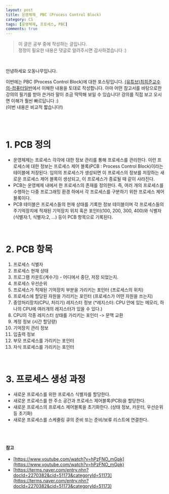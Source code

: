 ```yaml
---
layout: post
title: 운영체제_ PBC (Process Control Block)
category: CS
tags: [운영체제, 프로세스, PBC]
comments: true
---
```

>이 글은 공부 중에 작성하는 글입니다.            
>정정이 필요한 내용은 댓글로 알려주시면 감사하겠습니다 :)

<br>

안녕하세요 오동나무입니다.  <br>

이번에는 PBC (Process Control Block)에 대한 포스팅입니다. [(유튜브)최희준교수의-컴퓨터일반](https://www.youtube.com/watch?v=hPzFNO_mGpk)에서 이해한 내용을 토대로 작성합니다. 아마 어떤 참고서를 바탕으로한 강의의 필기를 받아 쓴거라 말이 조금 딱딱해 보일 수 있습니다! 강의를 직접 보고 오시면 이해가 훨씬 빠르답니다 :) <br>
(이번 내용은 비교적 짧습니다!)

<br>
<br>


# 1. PCB 정의
* 운영체제는 프로세스 각각에 대한 정보 관리를 통해 프로세스를 관리한다. 이런 프로세스에 대한 정보는 프로세스 제어 블록(PCB : Process Control Block)이라는 테이블에 저장된다. 임의의 프로세스가 생성되면 이 프로세스의 정보를 저장하는 새로운 프로세스 제어 블록이 생성되고, 이 프로세스가 종료될 때 같이 사라진다.
* PCB는 운영체제 내에서 한 프로세스의 존재를 정의한다. 즉, 여러 개의 프로세스를 수행하는 다중 프로그래밍 환경 하에서 각 프로세스를 구분하기 위한 프로세스 제어 블록이다.
* PCB 테이블은 프로세스들의 현재 상태를 기록한 정보 테이블이며 각 프로세스들의 주기억장치에 적재된 기억장치 위치 혹은 포인터(100, 200, 300, 400)와 식별자(식별자:1, 식별자:2, ...) 등이 PCB 항목으로  기록된다.

<br>

# 2. PCB 항목
1. 프로세스 식별자
2. 프로세스 현재 상태
3. 프로그램 카운트(계수기) - 어디에서 중단, 저장 되었는지.
4. 프로세스 우선순위
5. 프로세스가 적재된 기억장치 부분을 가리키는 포인터 (프로세스의 위치)
6. 프로세스에 할당된 자원을  가리키는 포인터 (프로세스가 어떤 자원을 쓰는지)
7. 중앙처리장치(CPU, 처리기) 레지스터 정보 (*레지스터: CPU 안에 있는 메모리, 하나의 CPU에 여러개의 레지스터가 있을 수 있다.)
8. CPU의 각종 레지스터 상태를 가리키는 포인터 -> 문맥 교환
9. 계정 정보 (시간 할당량)
10. 기억장치 관리 정보
11. 입출력 정보
12. 부모 프로세스를 가리키는 포인터
13. 자식 프로세스를 가리키는 포인터

<br>

# 3. 프로세스 생성 과정
* 새로운 프로세스를 위한 프로세스 식별자를 할당한다.
* 새로운 프로세스를 한 주소 공간과 프로세스 제어블록(PCB)을 할당한다.
* 새로운 프로세스의 프로세스 제어블록을 초기화한다. (상태 정보, 카운터, 우선순위 등 초기화)
* 새로운 프로세스를  스케줄링 큐의 준비 또는 준비/보류 리스트에 연결한다.






<br>
<br>

#### 참고
- [https://www.youtube.com/watch?v=hPzFNO_mGpk](https://www.youtube.com/watch?v=hPzFNO_mGpk)
- [https://terms.naver.com/entry.nhn?docId=2270382&cid=51173&categoryId=51173](https://terms.naver.com/entry.nhn?docId=2270382&cid=51173&categoryId=51173)

<br>
<br>
